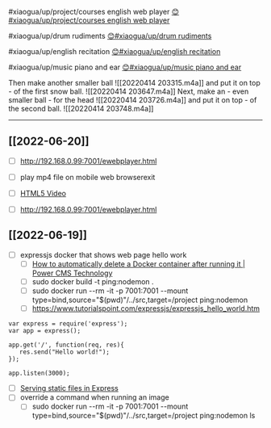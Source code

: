 #xiaogua/up/project/courses  english web player
[😊#xiaogua/up/project/courses  english web player](http://47.111.95.20:6001/user/1/start/%23xiaogua%2Fup%2Fproject%2Fcourses%20%20english%20web%20player)

#xiaogua/up/drum rudiments
[😊#xiaogua/up/drum rudiments](http://47.111.95.20:6001/user/17/start/%23xiaogua%2Fup%2Fdrum%20rudiments)

#xiaogua/up/english recitation
[😊#xiaogua/up/english recitation](http://47.111.95.20:6001/user/17/start/%23xiaogua%2Fup%2Fenglish%20recitation)

#xiaogua/up/music  piano and ear
[😊#xiaogua/up/music  piano and ear](http://47.111.95.20:6001/user/17/start/%23xiaogua%2Fup%2Fmusic%20%20piano%20and%20ear)

Then make another smaller ball
![[20220414 203315.m4a]]
and put it on top - of the first snow ball.
![[20220414 203647.m4a]]
Next, make an -  even smaller ball - for the head
![[20220414 203726.m4a]]
and put it on top - of the second ball.
![[20220414 203748.m4a]]

----------------------------------

## [[2022-06-20]]
- [ ] http://192.168.0.99:7001/ewebplayer.html
- [ ] play mp4 file on mobile web browserexit
- [ ] [HTML5 Video](https://www.w3.org/2010/05/video/mediaevents.html)
- [ ] http://192.168.0.99:7001/ewebplayer.html


## [[2022-06-19]]
- [ ] expressjs docker that shows web page hello work
	- [ ] [How to automatically delete a Docker container after running it | Power CMS Technology](https://www.powercms.in/article/how-automatically-delete-docker-container-after-running-it)	
	- [ ] sudo docker build -t ping:nodemon .
	- [ ] sudo docker run --rm -it -p 7001:7001 --mount type=bind,source="$(pwd)"/../src,target=/project ping:nodemon
	- [ ] https://www.tutorialspoint.com/expressjs/expressjs_hello_world.htm

```
var express = require('express');
var app = express();

app.get('/', function(req, res){
   res.send("Hello world!");
});

app.listen(3000);
```

- [ ] [Serving static files in Express](https://expressjs.com/en/starter/static-files.html)
- [ ] override a command when running an image
	- [ ] sudo docker run --rm -it -p 7001:7001 --mount type=bind,source="$(pwd)"/../src,target=/project ping:nodemon ls